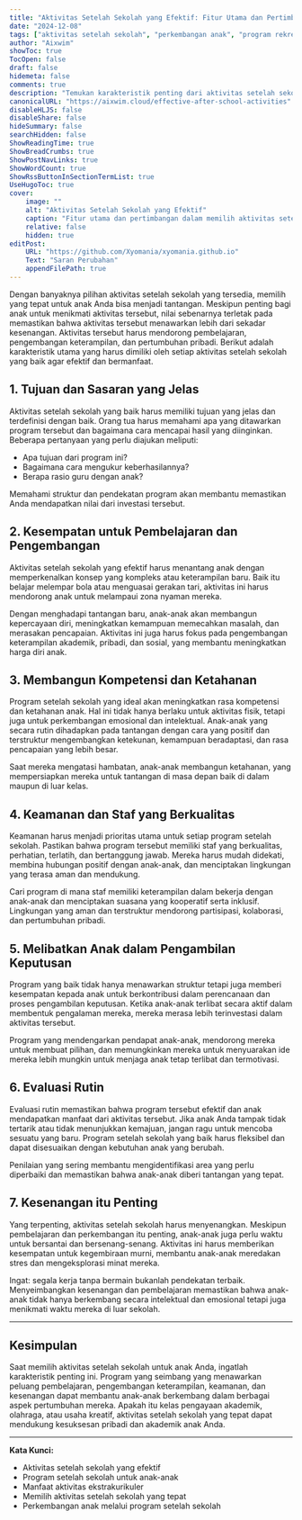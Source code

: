```yaml
---
title: "Aktivitas Setelah Sekolah yang Efektif: Fitur Utama dan Pertimbangan"
date: "2024-12-08"
tags: ["aktivitas setelah sekolah", "perkembangan anak", "program rekreasi", "pembelajaran efektif", "parenting"]
author: "Aixwim"
showToc: true
TocOpen: false
draft: false
hidemeta: false
comments: true
description: "Temukan karakteristik penting dari aktivitas setelah sekolah yang efektif, yang menyeimbangkan pembelajaran, perkembangan, dan kesenangan untuk anak Anda."
canonicalURL: "https://aixwim.cloud/effective-after-school-activities"
disableHLJS: false
disableShare: false
hideSummary: false
searchHidden: false
ShowReadingTime: true
ShowBreadCrumbs: true
ShowPostNavLinks: true
ShowWordCount: true
ShowRssButtonInSectionTermList: true
UseHugoToc: true
cover:
    image: ""
    alt: "Aktivitas Setelah Sekolah yang Efektif"
    caption: "Fitur utama dan pertimbangan dalam memilih aktivitas setelah sekolah"
    relative: false
    hidden: true
editPost:
    URL: "https://github.com/Xyomania/xyomania.github.io"
    Text: "Saran Perubahan"
    appendFilePath: true
---
```


Dengan banyaknya pilihan aktivitas setelah sekolah yang tersedia, memilih yang tepat untuk anak Anda bisa menjadi tantangan. Meskipun penting bagi anak untuk menikmati aktivitas tersebut, nilai sebenarnya terletak pada memastikan bahwa aktivitas tersebut menawarkan lebih dari sekadar kesenangan. Aktivitas tersebut harus mendorong pembelajaran, pengembangan keterampilan, dan pertumbuhan pribadi. Berikut adalah karakteristik utama yang harus dimiliki oleh setiap aktivitas setelah sekolah yang baik agar efektif dan bermanfaat.

<!--more-->

## 1. **Tujuan dan Sasaran yang Jelas**

Aktivitas setelah sekolah yang baik harus memiliki tujuan yang jelas dan terdefinisi dengan baik. Orang tua harus memahami apa yang ditawarkan program tersebut dan bagaimana cara mencapai hasil yang diinginkan. Beberapa pertanyaan yang perlu diajukan meliputi:

- Apa tujuan dari program ini?
- Bagaimana cara mengukur keberhasilannya?
- Berapa rasio guru dengan anak?

Memahami struktur dan pendekatan program akan membantu memastikan Anda mendapatkan nilai dari investasi tersebut.

## 2. **Kesempatan untuk Pembelajaran dan Pengembangan**

Aktivitas setelah sekolah yang efektif harus menantang anak dengan memperkenalkan konsep yang kompleks atau keterampilan baru. Baik itu belajar melempar bola atau menguasai gerakan tari, aktivitas ini harus mendorong anak untuk melampaui zona nyaman mereka.

Dengan menghadapi tantangan baru, anak-anak akan membangun kepercayaan diri, meningkatkan kemampuan memecahkan masalah, dan merasakan pencapaian. Aktivitas ini juga harus fokus pada pengembangan keterampilan akademik, pribadi, dan sosial, yang membantu meningkatkan harga diri anak.

## 3. **Membangun Kompetensi dan Ketahanan**

Program setelah sekolah yang ideal akan meningkatkan rasa kompetensi dan ketahanan anak. Hal ini tidak hanya berlaku untuk aktivitas fisik, tetapi juga untuk perkembangan emosional dan intelektual. Anak-anak yang secara rutin dihadapkan pada tantangan dengan cara yang positif dan terstruktur mengembangkan ketekunan, kemampuan beradaptasi, dan rasa pencapaian yang lebih besar.

Saat mereka mengatasi hambatan, anak-anak membangun ketahanan, yang mempersiapkan mereka untuk tantangan di masa depan baik di dalam maupun di luar kelas.

## 4. **Keamanan dan Staf yang Berkualitas**

Keamanan harus menjadi prioritas utama untuk setiap program setelah sekolah. Pastikan bahwa program tersebut memiliki staf yang berkualitas, perhatian, terlatih, dan bertanggung jawab. Mereka harus mudah didekati, membina hubungan positif dengan anak-anak, dan menciptakan lingkungan yang terasa aman dan mendukung.

Cari program di mana staf memiliki keterampilan dalam bekerja dengan anak-anak dan menciptakan suasana yang kooperatif serta inklusif. Lingkungan yang aman dan terstruktur mendorong partisipasi, kolaborasi, dan pertumbuhan pribadi.

## 5. **Melibatkan Anak dalam Pengambilan Keputusan**

Program yang baik tidak hanya menawarkan struktur tetapi juga memberi kesempatan kepada anak untuk berkontribusi dalam perencanaan dan proses pengambilan keputusan. Ketika anak-anak terlibat secara aktif dalam membentuk pengalaman mereka, mereka merasa lebih terinvestasi dalam aktivitas tersebut.

Program yang mendengarkan pendapat anak-anak, mendorong mereka untuk membuat pilihan, dan memungkinkan mereka untuk menyuarakan ide mereka lebih mungkin untuk menjaga anak tetap terlibat dan termotivasi.

## 6. **Evaluasi Rutin**

Evaluasi rutin memastikan bahwa program tersebut efektif dan anak mendapatkan manfaat dari aktivitas tersebut. Jika anak Anda tampak tidak tertarik atau tidak menunjukkan kemajuan, jangan ragu untuk mencoba sesuatu yang baru. Program setelah sekolah yang baik harus fleksibel dan dapat disesuaikan dengan kebutuhan anak yang berubah.

Penilaian yang sering membantu mengidentifikasi area yang perlu diperbaiki dan memastikan bahwa anak-anak diberi tantangan yang tepat.

## 7. **Kesenangan itu Penting**

Yang terpenting, aktivitas setelah sekolah harus menyenangkan. Meskipun pembelajaran dan perkembangan itu penting, anak-anak juga perlu waktu untuk bersantai dan bersenang-senang. Aktivitas ini harus memberikan kesempatan untuk kegembiraan murni, membantu anak-anak meredakan stres dan mengeksplorasi minat mereka.

Ingat: segala kerja tanpa bermain bukanlah pendekatan terbaik. Menyeimbangkan kesenangan dan pembelajaran memastikan bahwa anak-anak tidak hanya berkembang secara intelektual dan emosional tetapi juga menikmati waktu mereka di luar sekolah.

---

## Kesimpulan

Saat memilih aktivitas setelah sekolah untuk anak Anda, ingatlah karakteristik penting ini. Program yang seimbang yang menawarkan peluang pembelajaran, pengembangan keterampilan, keamanan, dan kesenangan dapat membantu anak-anak berkembang dalam berbagai aspek pertumbuhan mereka. Apakah itu kelas pengayaan akademik, olahraga, atau usaha kreatif, aktivitas setelah sekolah yang tepat dapat mendukung kesuksesan pribadi dan akademik anak Anda.

---

**Kata Kunci:**
- Aktivitas setelah sekolah yang efektif
- Program setelah sekolah untuk anak-anak
- Manfaat aktivitas ekstrakurikuler
- Memilih aktivitas setelah sekolah yang tepat
- Perkembangan anak melalui program setelah sekolah
